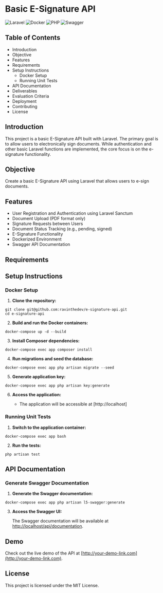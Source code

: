 # Basic E-Signature API

![Laravel](https://img.shields.io/badge/Laravel-v11.x-red)
![Docker](https://img.shields.io/badge/Docker-20.10.10-blue)
![PHP](https://img.shields.io/badge/PHP-8.3-green)
![Swagger](https://img.shields.io/badge/Swagger-3.52-brightgreen)

## Table of Contents

- Introduction
- Objective
- Features
- Requirements
- Setup Instructions
  - Docker Setup
  - Running Unit Tests
- API Documentation
- Deliverables
- Evaluation Criteria
- Deployment
- Contributing
- License

## Introduction

This project is a basic E-Signature API built with Laravel. The primary goal is to allow users to electronically sign documents. While authentication and other basic Laravel functions are implemented, the core focus is on the e-signature functionality.

## Objective

Create a basic E-Signature API using Laravel that allows users to e-sign documents.

## Features

- User Registration and Authentication using Laravel Sanctum
- Document Upload (PDF format only)
- Signature Requests between Users
- Document Status Tracking (e.g., pending, signed)
- E-Signature Functionality
- Dockerized Environment
- Swagger API Documentation

## Requirements

## Setup Instructions

### Docker Setup

1. **Clone the repository:**

```
git clone git@github.com:ravinthedev/e-signature-api.git
cd e-signature-api
   ```

2. **Build and run the Docker containers:**

```
docker-compose up -d --build
   ```

3. **Install Composer dependencies:**

```
docker-compose exec app composer install
   ```

4. **Run migrations and seed the database:**

 ```
docker-compose exec app php artisan migrate --seed
   ```

5. **Generate application key:**

```
docker-compose exec app php artisan key:generate
   ```

6. **Access the application:**

   - The application will be accessible at [http://localhost]

### Running Unit Tests

1. **Switch to the application container:**

```
docker-compose exec app bash
   ```

2. **Run the tests:**

```
php artisan test
   ```

## API Documentation

### Generate Swagger Documentation


1. **Generate the Swagger documentation:**

 ```
docker-compose exec app php artisan l5-swagger:generate
   ```

3. **Access the Swagger UI:**

   The Swagger documentation will be available at [http://localhost/api/documentation](http://localhost/api/documentation).


## Demo

Check out the live demo of the API at [http://your-demo-link.com](http://your-demo-link.com).


## License

This project is licensed under the MIT License.
